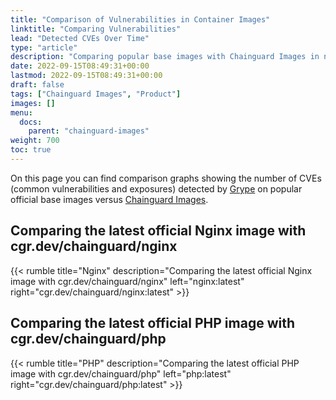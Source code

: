 ```yaml
---
title: "Comparison of Vulnerabilities in Container Images"
linktitle: "Comparing Vulnerabilities"
lead: "Detected CVEs Over Time"
type: "article"
description: "Comparing popular base images with Chainguard Images in number of CVEs detected over time"
date: 2022-09-15T08:49:31+00:00
lastmod: 2022-09-15T08:49:31+00:00
draft: false
tags: ["Chainguard Images", "Product"]
images: []
menu:
  docs:
    parent: "chainguard-images"
weight: 700
toc: true
---
```


On this page you can find comparison graphs showing the number of CVEs (common vulnerabilities and exposures) detected by [Grype](https://github.com/anchore/grype) on popular official base images versus [Chainguard Images](https://www.chainguard.dev/chainguard-images?utm_source=docs).

## Comparing the latest official Nginx image with cgr.dev/chainguard/nginx

{{< rumble title="Nginx" description="Comparing the latest official Nginx image with cgr.dev/chainguard/nginx" left="nginx:latest" right="cgr.dev/chainguard/nginx:latest" >}}

## Comparing the latest official PHP image with cgr.dev/chainguard/php

{{< rumble title="PHP" description="Comparing the latest official PHP image with cgr.dev/chainguard/php" left="php:latest" right="cgr.dev/chainguard/php:latest" >}}
